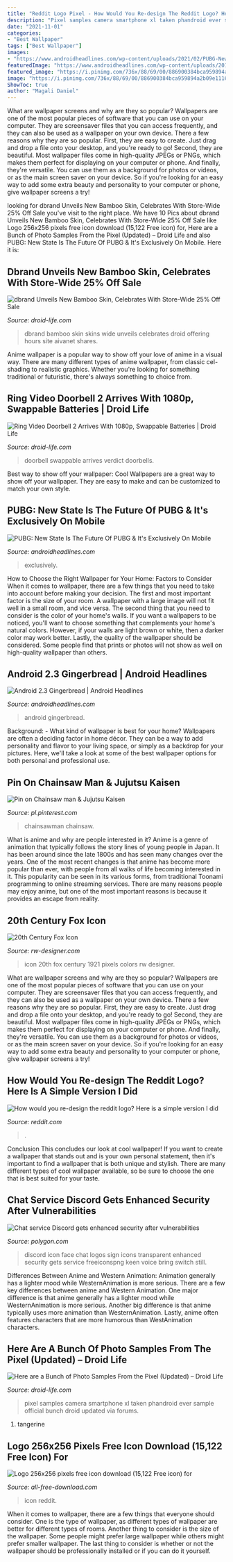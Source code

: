 ```yaml
---
title: "Reddit Logo Pixel - How Would You Re-design The Reddit Logo? Here Is A Simple Version I Did"
description: "Pixel samples camera smartphone xl taken phandroid ever sample official bunch droid updated via forums"
date: "2021-11-01"
categories:
- "Best Wallpaper"
tags: ["Best Wallpaper"]
images:
- "https://www.androidheadlines.com/wp-content/uploads/2021/02/PUBG-New-State-1-1.jpg"
featuredImage: "https://www.androidheadlines.com/wp-content/uploads/2014/11/Android-2.3-Gingerbread_4.png"
featured_image: "https://i.pinimg.com/736x/88/69/00/886900384bca959894a2b09e1116c09b.jpg"
image: "https://i.pinimg.com/736x/88/69/00/886900384bca959894a2b09e1116c09b.jpg"
ShowToc: true
author: "Magali Daniel"
---
```



What are wallpaper screens and why are they so popular?
Wallpapers are one of the most popular pieces of software that you can use on your computer. They are screensaver files that you can access frequently, and they can also be used as a wallpaper on your own device. There a few reasons why they are so popular. First, they are easy to create. Just drag and drop a file onto your desktop, and you're ready to go! Second, they are beautiful. Most wallpaper files come in high-quality JPEGs or PNGs, which makes them perfect for displaying on your computer or phone. And finally, they're versatile. You can use them as a background for photos or videos, or as the main screen saver on your device. So if you're looking for an easy way to add some extra beauty and personality to your computer or phone, give wallpaper screens a try!

	

		
looking for dbrand Unveils New Bamboo Skin, Celebrates With Store-Wide 25% Off Sale you've visit to the right place. We have 10 Pics about dbrand Unveils New Bamboo Skin, Celebrates With Store-Wide 25% Off Sale like Logo 256x256 pixels free icon download (15,122 Free icon) for, Here are a Bunch of Photo Samples From the Pixel (Updated) – Droid Life and also PUBG: New State Is The Future Of PUBG &amp; It&#039;s Exclusively On Mobile. Here it is:
		
    
## Dbrand Unveils New Bamboo Skin, Celebrates With Store-Wide 25% Off Sale

<img loading=lazy src="http://www.droid-life.com/wp-content/uploads/2015/06/dbrand-bamboo-2-980x654.jpg" onerror="this.onerror=null;this.src='https://tse3.mm.bing.net/th?id=OIP.CkiwjEQDdfiz1l1FKl3cnAHaE8&amp;pid=15.1';" alt="dbrand Unveils New Bamboo Skin, Celebrates With Store-Wide 25% Off Sale">

_Source: droid-life.com_

>dbrand bamboo skin skins wide unveils celebrates droid offering hours site aivanet shares. 

	

Anime wallpaper is a popular way to show off your love of anime in a visual way. There are many different types of anime wallpaper, from classic cel-shading to realistic graphics. Whether you're looking for something traditional or futuristic, there's always something to choice from.

    
## Ring Video Doorbell 2 Arrives With 1080p, Swappable Batteries | Droid Life

<img loading=lazy src="http://www.droid-life.com/wp-content/uploads/2017/06/ring-doorbell-2.jpg" onerror="this.onerror=null;this.src='https://tse1.mm.bing.net/th?id=OIP.v9Di7kKcjyo3-4rYtDN-7gHaES&amp;pid=15.1';" alt="Ring Video Doorbell 2 Arrives With 1080p, Swappable Batteries | Droid Life">

_Source: droid-life.com_

>doorbell swappable arrives verdict doorbells. 

	

Best way to show off your wallpaper:
Cool Wallpapers are a great way to show off your wallpaper. They are easy to make and can be customized to match your own style.

    
## PUBG: New State Is The Future Of PUBG &amp; It&#039;s Exclusively On Mobile

<img loading=lazy src="https://www.androidheadlines.com/wp-content/uploads/2021/02/PUBG-New-State-1-1.jpg" onerror="this.onerror=null;this.src='https://tse3.mm.bing.net/th?id=OIP.Mfmb57prPHEDaL0QeQs-cwHaEK&amp;pid=15.1';" alt="PUBG: New State Is The Future Of PUBG &amp; It&#039;s Exclusively On Mobile">

_Source: androidheadlines.com_

>exclusively. 

	

How to Choose the Right Wallpaper for Your Home: Factors to Consider
When it comes to wallpaper, there are a few things that you need to take into account before making your decision. The first and most important factor is the size of your room. A wallpaper with a large image will not fit well in a small room, and vice versa. 
The second thing that you need to consider is the color of your home's walls. If you want a wallpapers to be noticed, you'll want to choose something that complements your home's natural colors. However, if your walls are light brown or white, then a darker color may work better. 
Lastly, the quality of the wallpaper should be considered. Some people find that prints or photos will not show as well on high-quality wallpaper than others.

    
## Android 2.3 Gingerbread | Android Headlines

<img loading=lazy src="https://www.androidheadlines.com/wp-content/uploads/2014/11/Android-2.3-Gingerbread_4.png" onerror="this.onerror=null;this.src='https://tse4.mm.bing.net/th?id=OIP.FyrpHyHDA2nU0QChucKO6gHaMW&amp;pid=15.1';" alt="Android 2.3 Gingerbread | Android Headlines">

_Source: androidheadlines.com_

>android gingerbread. 

	

Background: - What kind of wallpaper is best for your home?
Wallpapers are often a deciding factor in home décor. They can be a way to add personality and flavor to your living space, or simply as a backdrop for your pictures. Here, we'll take a look at some of the best wallpaper options for both personal and professional use.

    
## Pin On Chainsaw Man &amp; Jujutsu Kaisen

<img loading=lazy src="https://i.pinimg.com/736x/88/69/00/886900384bca959894a2b09e1116c09b.jpg" onerror="this.onerror=null;this.src='https://tse1.mm.bing.net/th?id=OIP.X6n9lD7clI_s3ev065pQLQHaHc&amp;pid=15.1';" alt="Pin on Chainsaw man &amp; Jujutsu Kaisen">

_Source: pl.pinterest.com_

>chainsawman chainsaw. 

	

What is anime and why are people interested in it?
Anime is a genre of animation that typically follows the story lines of young people in Japan. It has been around since the late 1800s and has seen many changes over the years. One of the most recent changes is that anime has become more popular than ever, with people from all walks of life becoming interested in it. This popularity can be seen in its various forms, from traditional Toonami programming to online streaming services. There are many reasons people may enjoy anime, but one of the most important reasons is because it provides an escape from reality.

    
## 20th Century Fox Icon

<img loading=lazy src="http://www.rw-designer.com/icon-image/1921-256x256x4.png" onerror="this.onerror=null;this.src='https://tse1.mm.bing.net/th?id=OIP.9wtsozbvjNVtRhsfZcsvIwHaHa&amp;pid=15.1';" alt="20th Century Fox Icon">

_Source: rw-designer.com_

>icon 20th fox century 1921 pixels colors rw designer. 

	

What are wallpaper screens and why are they so popular?
Wallpapers are one of the most popular pieces of software that you can use on your computer. They are screensaver files that you can access frequently, and they can also be used as a wallpaper on your own device. There a few reasons why they are so popular. First, they are easy to create. Just drag and drop a file onto your desktop, and you're ready to go! Second, they are beautiful. Most wallpaper files come in high-quality JPEGs or PNGs, which makes them perfect for displaying on your computer or phone. And finally, they're versatile. You can use them as a background for photos or videos, or as the main screen saver on your device. So if you're looking for an easy way to add some extra beauty and personality to your computer or phone, give wallpaper screens a try!

    
## How Would You Re-design The Reddit Logo? Here Is A Simple Version I Did

<img loading=lazy src="http://i.imgur.com/yuEXw5o.jpg" onerror="this.onerror=null;this.src='https://tse2.mm.bing.net/th?id=OIP.txE2M4JtcA7udsOz0KMaEgHaFO&amp;pid=15.1';" alt="How would you re-design the reddit logo? Here is a simple version I did">

_Source: reddit.com_

>. 

	

Conclusion
This concludes our look at cool wallpaper! If you want to create a wallpaper that stands out and is your own personal statement, then it's important to find a wallpaper that is both unique and stylish. There are many different types of cool wallpaper available, so be sure to choose the one that is best suited for your taste.

    
## Chat Service Discord Gets Enhanced Security After Vulnerabilities

<img loading=lazy src="https://cdn.vox-cdn.com/thumbor/4K0ZHW7yZkLT1yrmXaaILf7MLDc=/0x350:1600x1250/1600x900/cdn.vox-cdn.com/uploads/chorus_image/image/51487223/discord_logo.0.jpg" onerror="this.onerror=null;this.src='https://tse1.mm.bing.net/th?id=OIP.-3Pq_XMknMzKxocaFRd2lgHaEK&amp;pid=15.1';" alt="Chat service Discord gets enhanced security after vulnerabilities">

_Source: polygon.com_

>discord icon face chat logos sign icons transparent enhanced security gets service freeiconspng keen voice bring switch still. 

	

Differences Between Anime and Western Animation: Animation generally has a lighter mood while WesternAnimation is more serious.
There are a few key differences between anime and Western Animation. One major difference is that anime generally has a lighter mood while WesternAnimation is more serious. Another big difference is that anime typically uses more animation than WesternAnimation. Lastly, anime often features characters that are more humorous than WestAnimation characters.

    
## Here Are A Bunch Of Photo Samples From The Pixel (Updated) – Droid Life

<img loading=lazy src="https://www.droid-life.com/wp-content/uploads/2016/10/google-pixel-samples-9.jpg" onerror="this.onerror=null;this.src='https://tse3.mm.bing.net/th?id=OIP.R2VLSIatqytfHObM2J1IigHaFj&amp;pid=15.1';" alt="Here are a Bunch of Photo Samples From the Pixel (Updated) – Droid Life">

_Source: droid-life.com_

>pixel samples camera smartphone xl taken phandroid ever sample official bunch droid updated via forums. 

	

1. tangerine 

    
## Logo 256x256 Pixels Free Icon Download (15,122 Free Icon) For

<img loading=lazy src="https://images.all-free-download.com/images/graphiclarge/reddit_93494.jpg" onerror="this.onerror=null;this.src='https://tse4.mm.bing.net/th?id=OIP.VVRbOJvXZuLnofpZSi-5GQHaHf&amp;pid=15.1';" alt="Logo 256x256 pixels free icon download (15,122 Free icon) for">

_Source: all-free-download.com_

>icon reddit. 

	

When it comes to wallpaper, there are a few things that everyone should consider. One is the type of wallpaper, as different types of wallpaper are better for different types of rooms. Another thing to consider is the size of the wallpaper. Some people might prefer large wallpaper while others might prefer smaller wallpaper. The last thing to consider is whether or not the wallpaper should be professionally installed or if you can do it yourself.

